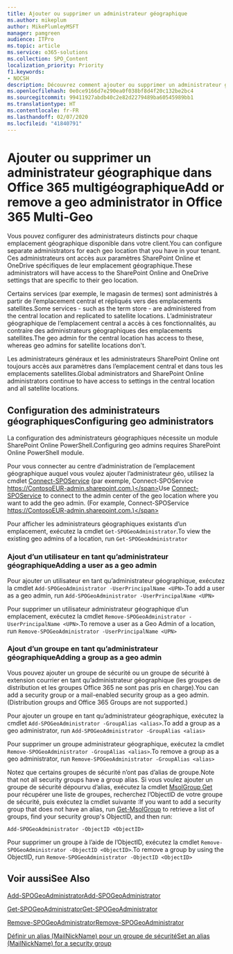 ```yaml
---
title: Ajouter ou supprimer un administrateur géographique
ms.author: mikeplum
author: MikePlumleyMSFT
manager: pamgreen
audience: ITPro
ms.topic: article
ms.service: o365-solutions
ms.collection: SPO_Content
localization_priority: Priority
f1.keywords:
- NOCSH
description: Découvrez comment ajouter ou supprimer un administrateur géographique dans Office 365 multigéographique.
ms.openlocfilehash: 0e0ce9166d7e290ea0f038bf8d4f20c132be2bc4
ms.sourcegitcommit: 99411927abdb40c2e82d2279489ba60545989bb1
ms.translationtype: HT
ms.contentlocale: fr-FR
ms.lasthandoff: 02/07/2020
ms.locfileid: "41840791"
---
```

# <a name="add-or-remove-a-geo-administrator-in-office-365-multi-geo"></a><span data-ttu-id="5d9be-103">Ajouter ou supprimer un administrateur géographique dans Office 365 multigéographique</span><span class="sxs-lookup"><span data-stu-id="5d9be-103">Add or remove a geo administrator in Office 365 Multi-Geo</span></span>

<span data-ttu-id="5d9be-104">Vous pouvez configurer des administrateurs distincts pour chaque emplacement géographique disponible dans votre client.</span><span class="sxs-lookup"><span data-stu-id="5d9be-104">You can configure separate administrators for each geo location that you have in your tenant.</span></span> <span data-ttu-id="5d9be-105">Ces administrateurs ont accès aux paramètres SharePoint Online et OneDrive spécifiques de leur emplacement géographique.</span><span class="sxs-lookup"><span data-stu-id="5d9be-105">These administrators will have access to the SharePoint Online and OneDrive settings that are specific to their geo location.</span></span>

<span data-ttu-id="5d9be-106">Certains services (par exemple, le magasin de termes) sont administrés à partir de l’emplacement central et répliqués vers des emplacements satellites.</span><span class="sxs-lookup"><span data-stu-id="5d9be-106">Some services - such as the term store - are administered from the central location and replicated to satellite locations.</span></span> <span data-ttu-id="5d9be-107">L’administrateur géographique de l’emplacement central a accès à ces fonctionnalités, au contraire des administrateurs géographiques des emplacements satellites.</span><span class="sxs-lookup"><span data-stu-id="5d9be-107">The geo admin for the central location has access to these, whereas geo admins for satellite locations don't.</span></span>

<span data-ttu-id="5d9be-108">Les administrateurs généraux et les administrateurs SharePoint Online ont toujours accès aux paramètres dans l’emplacement central et dans tous les emplacements satellites.</span><span class="sxs-lookup"><span data-stu-id="5d9be-108">Global administrators and SharePoint Online administrators continue to have access to settings in the central location and all satellite locations.</span></span>

## <a name="configuring-geo-administrators"></a><span data-ttu-id="5d9be-109">Configuration des administrateurs géographiques</span><span class="sxs-lookup"><span data-stu-id="5d9be-109">Configuring geo administrators</span></span>

<span data-ttu-id="5d9be-110">La configuration des administrateurs géographiques nécessite un module SharePoint Online PowerShell.</span><span class="sxs-lookup"><span data-stu-id="5d9be-110">Configuring geo admins requires SharePoint Online PowerShell module.</span></span>

<span data-ttu-id="5d9be-111">Pour vous connecter au centre d’administration de l’emplacement géographique auquel vous voulez ajouter l’administrateur géo, utilisez la cmdlet [Connect-SPOService](https://docs.microsoft.com/powershell/module/sharepoint-online/Connect-SPOService) (par exemple, Connect-SPOService https://ContosoEUR-admin.sharepoint.com.)</span><span class="sxs-lookup"><span data-stu-id="5d9be-111">Use [Connect-SPOService](https://docs.microsoft.com/powershell/module/sharepoint-online/Connect-SPOService) to connect to the admin center of the geo location where you want to add the geo admin. (For example, Connect-SPOService  https://ContosoEUR-admin.sharepoint.com.)</span></span>

<span data-ttu-id="5d9be-112">Pour afficher les administrateurs géographiques existants d’un emplacement, exécutez la cmdlet `Get-SPOGeoAdministrator`.</span><span class="sxs-lookup"><span data-stu-id="5d9be-112">To view the existing geo admins of a location, run `Get-SPOGeoAdministrator`</span></span>

### <a name="adding-a-user-as-a-geo-admin"></a><span data-ttu-id="5d9be-113">Ajout d’un utilisateur en tant qu’administrateur géographique</span><span class="sxs-lookup"><span data-stu-id="5d9be-113">Adding a user as a geo admin</span></span>

<span data-ttu-id="5d9be-114">Pour ajouter un utilisateur en tant qu’administrateur géographique, exécutez la cmdlet `Add-SPOGeoAdministrator -UserPrincipalName <UPN>`.</span><span class="sxs-lookup"><span data-stu-id="5d9be-114">To add a user as a geo admin, run `Add-SPOGeoAdministrator -UserPrincipalName <UPN>`</span></span>

<span data-ttu-id="5d9be-115">Pour supprimer un utilisateur administrateur géographique d’un emplacement, exécutez la cmdlet `Remove-SPOGeoAdministrator -UserPrincipalName <UPN>`.</span><span class="sxs-lookup"><span data-stu-id="5d9be-115">To remove a user as a Geo Admin of a location, run  `Remove-SPOGeoAdministrator -UserPrincipalName <UPN>`</span></span>

### <a name="adding-a-group-as-a-geo-admin"></a><span data-ttu-id="5d9be-116">Ajout d’un groupe en tant qu’administrateur géographique</span><span class="sxs-lookup"><span data-stu-id="5d9be-116">Adding a group as a geo admin</span></span>

<span data-ttu-id="5d9be-117">Vous pouvez ajouter un groupe de sécurité ou un groupe de sécurité à extension courrier en tant qu’administrateur géographique (les groupes de distribution et les groupes Office 365 ne sont pas pris en charge).</span><span class="sxs-lookup"><span data-stu-id="5d9be-117">You can add a security group or a mail-enabled security group as a geo admin. (Distribution groups and Office 365 Groups are not supported.)</span></span>

<span data-ttu-id="5d9be-118">Pour ajouter un groupe en tant qu’administrateur géographique, exécutez la cmdlet `Add-SPOGeoAdministrator -GroupAlias <alias>`.</span><span class="sxs-lookup"><span data-stu-id="5d9be-118">To add a group as a geo administrator, run `Add-SPOGeoAdministrator -GroupAlias <alias>`</span></span>

<span data-ttu-id="5d9be-119">Pour supprimer un groupe administrateur géographique, exécutez la cmdlet `Remove-SPOGeoAdministrator -GroupAlias <alias>`.</span><span class="sxs-lookup"><span data-stu-id="5d9be-119">To remove a group as a geo administrator, run `Remove-SPOGeoAdministrator -GroupAlias <alias>`</span></span>

<span data-ttu-id="5d9be-120">Notez que certains groupes de sécurité n’ont pas d’alias de groupe.</span><span class="sxs-lookup"><span data-stu-id="5d9be-120">Note that not all security groups have a group alias.</span></span> <span data-ttu-id="5d9be-121">Si vous voulez ajouter un groupe de sécurité dépourvu d’alias, exécutez la cmdlet [MsolGroup Get](https://docs.microsoft.com/powershell/module/msonline/get-msolgroup) pour récupérer une liste de groupes, recherchez l’ObjectID de votre groupe de sécurité, puis exécutez la cmdlet suivante :</span><span class="sxs-lookup"><span data-stu-id="5d9be-121">If you want to add a security group that does not have an alias, run [Get-MsolGroup](https://docs.microsoft.com/powershell/module/msonline/get-msolgroup) to retrieve a list of groups, find your security group's ObjectID, and then run:</span></span>

`Add-SPOGeoAdministrator -ObjectID <ObjectID>`

<span data-ttu-id="5d9be-122">Pour supprimer un groupe à l’aide de l’ObjectID, exécutez la cmdlet `Remove-SPOGeoAdministrator -ObjectID <ObjectID>`.</span><span class="sxs-lookup"><span data-stu-id="5d9be-122">To remove a group by using the ObjectID, run `Remove-SPOGeoAdministrator -ObjectID <ObjectID>`</span></span>

## <a name="see-also"></a><span data-ttu-id="5d9be-123">Voir aussi</span><span class="sxs-lookup"><span data-stu-id="5d9be-123">See Also</span></span>

[<span data-ttu-id="5d9be-124">Add-SPOGeoAdministrator</span><span class="sxs-lookup"><span data-stu-id="5d9be-124">Add-SPOGeoAdministrator</span></span>](https://docs.microsoft.com/powershell/module/sharepoint-online/add-spogeoadministrator)

[<span data-ttu-id="5d9be-125">Get-SPOGeoAdministrator</span><span class="sxs-lookup"><span data-stu-id="5d9be-125">Get-SPOGeoAdministrator</span></span>](https://docs.microsoft.com/powershell/module/sharepoint-online/get-spogeoadministrator)

[<span data-ttu-id="5d9be-126">Remove-SPOGeoAdministrator</span><span class="sxs-lookup"><span data-stu-id="5d9be-126">Remove-SPOGeoAdministrator</span></span>](https://docs.microsoft.com/powershell/module/sharepoint-online/remove-spogeoadministrator)

[<span data-ttu-id="5d9be-127">Définir un alias (MailNickName) pour un groupe de sécurité</span><span class="sxs-lookup"><span data-stu-id="5d9be-127">Set an alias (MailNickName) for a security group</span></span>](https://docs.microsoft.com/powershell/module/azuread/set-azureadgroup)